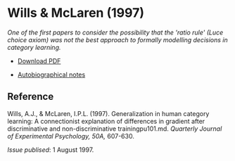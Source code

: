 # Wills & McLaren (1997)

_One of the first papers to consider the possibility that the 'ratio rule' (Luce choice axiom) was not the best approach to formally modelling decisions in category learning._ 

- [Download PDF](http://www.willslab.org.uk/pubs/1997wills.pdf)

- [Autobiographical notes](auto101.md)

## Reference

Wills, A.J., & McLaren, I.P.L. (1997). Generalization in human category learning: A connectionist explanation of differences in gradient after discriminative and non-discriminative trainingpu101.md. _Quarterly Journal of Experimental Psychology, 50A,_ 607-630.

_Issue publised_: 1 August 1997.


